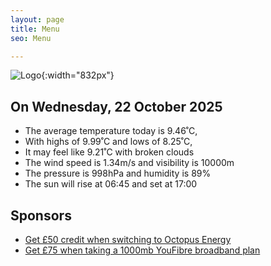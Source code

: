 ```yaml
---
layout: page
title: Menu
seo: Menu

---
```


![Logo](/images/logo.jpg){:width="832px"}

<!-- weather_marker starts -->
## On Wednesday, 22 October 2025

- The average temperature today is 9.46˚C,
- With highs of 9.99˚C and lows of 8.25˚C,
- It may feel like 9.21˚C with broken clouds
- The wind speed is 1.34m/s and visibility is 10000m
- The pressure is 998hPa and humidity is 89%
- The sun will rise at 06:45 and set at 17:00

<!-- weather_marker ends -->

## Sponsors

- [Get £50 credit when switching to Octopus Energy](https://bit.ly/3oD1nnS)
- [Get £75 when taking a 1000mb YouFibre broadband plan](https://aklam.io/91zWhU?)
